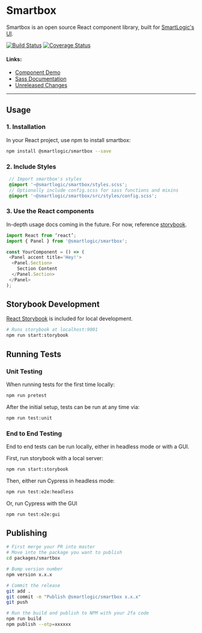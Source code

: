 # Smartbox
Smartbox is an open source React component library, built for [SmartLogic's UI](https://github.com/SmartLogic/2web2ui).

[![Build Status](https://img.shields.io/travis/SmartLogic/smartbox/master.svg?style=flat-square)](https://travis-ci.org/SmartLogic/smartbox)
[![Coverage Status](https://img.shields.io/coveralls/github/SmartLogic/smartbox/master.svg?style=flat-square)](https://coveralls.io/github/SmartLogic/smartbox?branch=master)

#### Links:
- [Component Demo](https://smartlogic.github.io/smartbox/)
- [Sass Documentation](src/styles/README.md)
- [Unreleased Changes](unreleased.md)

---

## Usage
### 1. Installation

In your React project, use npm to install smartbox:
```bash
npm install @smartlogic/smartbox --save
```

### 2. Include Styles

```scss
 // Import smartbox's styles
 @import '~@smartlogic/smartbox/styles.scss';
 // Optionally include config.scss for sass functions and mixins
 @import '~@smartlogic/smartbox/src/styles/config.scss';
```

### 3. Use the React components
In-depth usage docs coming in the future. For now, reference [storybook](https://smartlogic.github.io/smartbox/).
```js
import React from ‘react’;
import { Panel } from '@smartlogic/smartbox';

const YourComponent = () => (
 <Panel accent title='Hey!'>
  <Panel.Section>
    Section Content
  </Panel.Section>
 </Panel>
);
```

## Storybook Development
[React Storybook](https://github.com/storybooks/storybook) is included for local development.
```bash
# Runs storybook at localhost:9001
npm run start:storybook
```

## Running Tests

### Unit Testing
When running tests for the first time locally:
```bash
npm run pretest
```

After the initial setup, tests can be run at any time via:
```bash
npm run test:unit
```

### End to End Testing
End to end tests can be run locally, either in headless mode or with a GUI.

First, run storybook with a local server:
```bash
npm run start:storybook
```

Then, either run Cypress in headless mode:
```bash
npm run test:e2e:headless
```

Or, run Cypress with the GUI
```bash
npm run test:e2e:gui
```

## Publishing
```bash
# First merge your PR into master
# Move into the package you want to publish
cd packages/smartbox

# Bump version number
npm version x.x.x

# Commit the release
git add .
git commit -m "Publish @smartlogic/smartbox x.x.x"
git push

# Run the build and publish to NPM with your 2fa code
npm run build
npm publish --otp=xxxxxx
```
